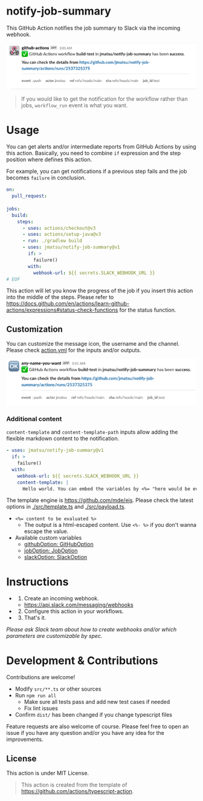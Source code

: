# notify-job-summary

This GitHub Action notifies the job summary to Slack via the incoming webhook. 

![images/sample.png](images/sample.png)

> If you would like to get the notification for the workflow rather than jobs, `workflow_run` event is what you want.

# Usage

You can get alerts and/or intermediate reports from GitHub Actions by using this action. Basically, you need to combine `if` expression and the step position where defines this action. 

For example, you can get notifications if a previous step fails and the job becomes `failure` in conclusion.

```yml
on:
  pull_request:

jobs:
  build:
    steps:
      - uses: actions/checkout@v3
      - uses: actions/setup-java@v3
      - run: ./gradlew build
      - uses: jmatsu/notify-job-summary@v1
        if: >
          failure()
        with:
          webhook-url: ${{ secrets.SLACK_WEBHOOK_URL }}
# EOF
```

This action will let you know the progress of the job if you insert this action into the middle of the steps. Please refer to https://docs.github.com/en/actions/learn-github-actions/expressions#status-check-functions for the status function.

## Customization

You can customize the message icon, the username and the channel. Please check [action.yml](./action.yml) for the inputs and/or outputs.

![images/customized.png](images/customized.png)

### Additional content

`content-template` and `content-template-path` inputs allow adding the flexible markdown content to the notification. 

```yml
- uses: jmatsu/notify-job-summary@v1
  if: >
    failure()
  with:
    webhook-url: ${{ secrets.SLACK_WEBHOOK_URL }}
    content-template: |
      Hello world. You can embed the variables by <%= "here would be evaliated" %>.
```

The template engine is https://github.com/mde/ejs. Please check the latest options in [./src/template.ts](./src/template.ts) and [./src/payload.ts](./src/payload.ts).

- `<%= content to be evaluated %>`
  - The output is a html-escaped content. Use `<%- %>` if you don't wanna escape the value.
- Available custom variables
  - [githubOption: GitHubOption](./src/github.ts)
  - [jobOption: JobOption](./src/job.ts)
  - [slackOption: SlackOption](./src/slack.ts)

# Instructions

- 1. Create an incoming webhook.
  - https://api.slack.com/messaging/webhooks
- 2. Configure this action in your workflows.
- 3. That's it.

*Please ask Slack team about how to create webhooks and/or which parameters are customizable by spec.*

# Development & Contributions

Contributions are welcome!

- Modify `src/**.ts` or other sources
- Run `npm run all`
  - Make sure all tests pass and add new test cases if needed
  - Fix lint issues
- Confirm `dist/` has been changed if you change typescript files

Feature requests are also welcome of course. Please feel free to open an issue if you have any question and/or you have any idea for the improvements.

## License

This action is under MIT License.

> This action is created from the template of https://github.com/actions/typescript-action.
